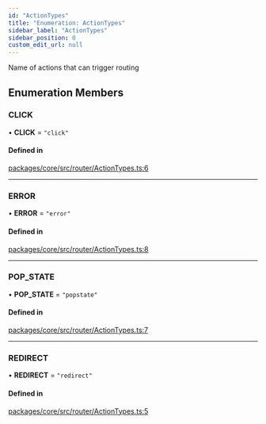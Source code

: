 ```yaml
---
id: "ActionTypes"
title: "Enumeration: ActionTypes"
sidebar_label: "ActionTypes"
sidebar_position: 0
custom_edit_url: null
---
```


Name of actions that can trigger routing

## Enumeration Members

### CLICK

• **CLICK** = ``"click"``

#### Defined in

[packages/core/src/router/ActionTypes.ts:6](https://github.com/seznam/ima/blob/16487954/packages/core/src/router/ActionTypes.ts#L6)

___

### ERROR

• **ERROR** = ``"error"``

#### Defined in

[packages/core/src/router/ActionTypes.ts:8](https://github.com/seznam/ima/blob/16487954/packages/core/src/router/ActionTypes.ts#L8)

___

### POP\_STATE

• **POP\_STATE** = ``"popstate"``

#### Defined in

[packages/core/src/router/ActionTypes.ts:7](https://github.com/seznam/ima/blob/16487954/packages/core/src/router/ActionTypes.ts#L7)

___

### REDIRECT

• **REDIRECT** = ``"redirect"``

#### Defined in

[packages/core/src/router/ActionTypes.ts:5](https://github.com/seznam/ima/blob/16487954/packages/core/src/router/ActionTypes.ts#L5)
